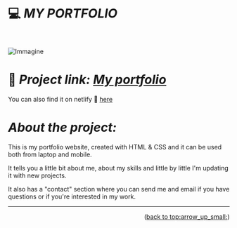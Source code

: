 
# :computer: *MY PORTFOLIO*

<div id="top"></div>
<br />
<div align="center">
  </a>
  <p align="center">
  </p>
</div>

![Immagine](https://i.ibb.co/PCNcqxr/Screenshot-7.png)
# :link: *Project link: [My portfolio](https://ila1997.github.io/Portfolio-Ilaria-Nuzzaco.github/)*

You can also find it on netlify :link: [here](https://portfolio-ilaria-nuzzaco.netlify.app/)

# *About the project:*
This is my portfolio website, created with HTML & CSS and it can be used both from laptop and mobile.

It tells you a little bit about me, about my skills and little by little I'm updating it with new projects.

It also has a "contact" section where you can send me and email if you have questions or if you're interested in my work.

______
<p align="right">(<a href="#top">back to top:arrow_up_small:</a>)</p> 
